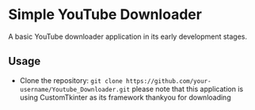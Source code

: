 # Simple YouTube Downloader

A basic YouTube downloader application in its early development stages.

## Usage

- Clone the repository: `git clone https://github.com/your-username/Youtube_Downloader.git`
please note that this application is using CustomTkinter as its framework
thankyou for downloading